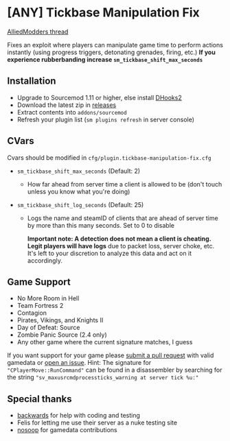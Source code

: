 # [ANY] Tickbase Manipulation Fix

[AlliedModders thread](https://forums.alliedmods.net/showthread.php?t=339058)


Fixes an exploit where players can manipulate game time to perform actions instantly (using progress triggers, detonating grenades, firing, etc.)
**If you experience rubberbanding increase `sm_tickbase_shift_max_seconds`**

## Installation
- Upgrade to Sourcemod 1.11 or higher, else install [DHooks2](https://github.com/peace-maker/DHooks2/releases) 
- Download the latest zip in [releases](https://github.com/dysphie/sm-tickbase-manipulation-fix/releases)
- Extract contents into `addons/sourcemod`
- Refresh your plugin list (`sm plugins refresh` in server console)

## CVars

Cvars should be modified in `cfg/plugin.tickbase-manipulation-fix.cfg`

- `sm_tickbase_shift_max_seconds` (Default: 2)
  - How far ahead from server time a client is allowed to be (don't touch unless you know what you're doing)
  
- `sm_tickbase_shift_log_seconds` (Default: 25)
  - Logs the name and steamID of clients that are ahead of server time by more than this many seconds. Set to 0 to disable
    
    **Important note: A detection does not mean a client is cheating. Legit players will have logs** due to packet loss, server choke, etc. It's left to your discretion to analyze this data and act on it accordingly. 
  
## Game Support
- No More Room in Hell
- Team Fortress 2
- Contagion
- Pirates, Vikings, and Knights II
- Day of Defeat: Source
-  Zombie Panic Source (2.4 only)
- Any other game where the current signature matches, I guess

If you want support for your game please [submit a pull request](https://github.com/dysphie/sm-tickbase-manipulation-fix/pulls) with valid gamedata or [open an issue](https://github.com/dysphie/sm-tickbase-manipulation-fix/issues). Hint: The signature for `"CPlayerMove::RunCommand"` can be found in a disassembler by searching for the string `"sv_maxusrcmdprocessticks_warning at server tick %u:"`

## Special thanks
- [backwards](https://forums.alliedmods.net/member.php?u=246029) for help with coding and testing
- Felis for letting me use their server as a nuke testing site
- [nosoop](https://github.com/nosoop) for gamedata contributions
